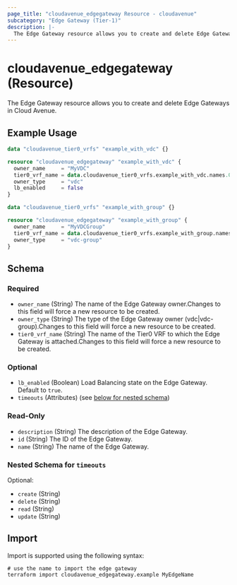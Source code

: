 ```yaml
---
page_title: "cloudavenue_edgegateway Resource - cloudavenue"
subcategory: "Edge Gateway (Tier-1)"
description: |-
  The Edge Gateway resource allows you to create and delete Edge Gateways in Cloud Avenue.
---
```


# cloudavenue_edgegateway (Resource)

The Edge Gateway resource allows you to create and delete Edge Gateways in Cloud Avenue.

## Example Usage

```terraform
data "cloudavenue_tier0_vrfs" "example_with_vdc" {}

resource "cloudavenue_edgegateway" "example_with_vdc" {
  owner_name     = "MyVDC"
  tier0_vrf_name = data.cloudavenue_tier0_vrfs.example_with_vdc.names.0
  owner_type     = "vdc"
  lb_enabled     = false
}

data "cloudavenue_tier0_vrfs" "example_with_group" {}

resource "cloudavenue_edgegateway" "example_with_group" {
  owner_name     = "MyVDCGroup"
  tier0_vrf_name = data.cloudavenue_tier0_vrfs.example_with_group.names.0
  owner_type     = "vdc-group"
}
```

<!-- schema generated by tfplugindocs -->
## Schema

### Required

- `owner_name` (String) The name of the Edge Gateway owner.Changes to this field will force a new resource to be created.
- `owner_type` (String) The type of the Edge Gateway owner (vdc|vdc-group).Changes to this field will force a new resource to be created.
- `tier0_vrf_name` (String) The name of the Tier0 VRF to which the Edge Gateway is attached.Changes to this field will force a new resource to be created.

### Optional

- `lb_enabled` (Boolean) Load Balancing state on the Edge Gateway. Default to `true`.
- `timeouts` (Attributes) (see [below for nested schema](#nestedatt--timeouts))

### Read-Only

- `description` (String) The description of the Edge Gateway.
- `id` (String) The ID of the Edge Gateway.
- `name` (String) The name of the Edge Gateway.

<a id="nestedatt--timeouts"></a>
### Nested Schema for `timeouts`

Optional:

- `create` (String)
- `delete` (String)
- `read` (String)
- `update` (String)

## Import

Import is supported using the following syntax:
```shell
# use the name to import the edge gateway
terraform import cloudavenue_edgegateway.example MyEdgeName
```